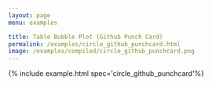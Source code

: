 ```yaml
---
layout: page
menu: examples

title: Table Bubble Plot (Github Punch Card)
permalink: /examples/circle_github_punchcard.html
image: /examples/compiled/circle_github_punchcard.png
---
```




{% include example.html spec='circle_github_punchcard'%}
